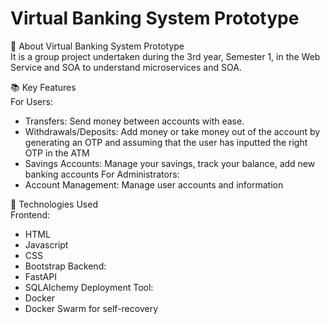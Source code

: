 # Virtual Banking System Prototype

🏦 About Virtual Banking System Prototype <br>
It is a group project undertaken during the 3rd year, Semester 1, in the Web Service and SOA to understand microservices and SOA.

📚 Key Features<br>
For Users:
- Transfers: Send money between accounts with ease.
- Withdrawals/Deposits: Add money or take money out of the account by generating an OTP and assuming that the user has inputted the right OTP in the ATM
- Savings Accounts: Manage your savings, track your balance, add new banking accounts<be>
For Administrators:
- Account Management: Manage user accounts and information
  
🚀 Technologies Used<br>
Frontend:
- HTML
- Javascript
- CSS
- Bootstrap<be>
Backend:
- FastAPI
- SQLAlchemy<be>
Deployment Tool:
- Docker
- Docker Swarm for self-recovery<be>
